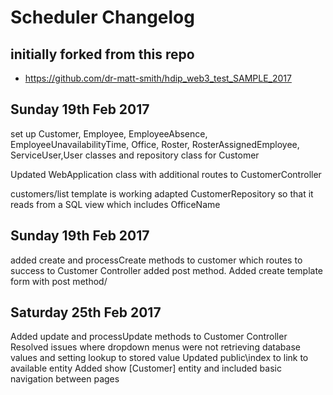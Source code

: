 # Scheduler Changelog

## initially forked from this repo

- https://github.com/dr-matt-smith/hdip_web3_test_SAMPLE_2017

## Sunday 19th Feb 2017

set up Customer, Employee, EmployeeAbsence, EmployeeUnavailabilityTime, Office, Roster, RosterAssignedEmployee, ServiceUser,User classes and repository class for Customer

Updated WebApplication class with additional routes to CustomerController

customers/list template is working
adapted CustomerRepository so that it reads from a SQL view which includes OfficeName

## Sunday 19th Feb 2017

added create and processCreate methods to customer which routes to success to Customer Controller
added post method. Added create template form with post method/

## Saturday 25th Feb 2017

Added update and processUpdate methods to Customer Controller
Resolved issues where dropdown menus were not retrieving database values and setting lookup to stored value
Updated public\index to link to available entity
Added show [Customer] entity and included basic navigation between pages

